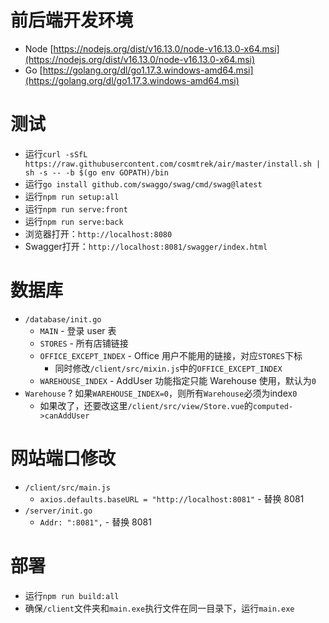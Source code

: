 # 前后端开发环境

- Node [https://nodejs.org/dist/v16.13.0/node-v16.13.0-x64.msi](https://nodejs.org/dist/v16.13.0/node-v16.13.0-x64.msi)
- Go [https://golang.org/dl/go1.17.3.windows-amd64.msi](https://golang.org/dl/go1.17.3.windows-amd64.msi)

# 测试

- 运行`curl -sSfL https://raw.githubusercontent.com/cosmtrek/air/master/install.sh | sh -s -- -b $(go env GOPATH)/bin`
- 运行`go install github.com/swaggo/swag/cmd/swag@latest`
- 运行`npm run setup:all`
- 运行`npm run serve:front`
- 运行`npm run serve:back`
- 浏览器打开：`http://localhost:8080`
- Swagger打开：`http://localhost:8081/swagger/index.html`

# 数据库

- `/database/init.go`
  - `MAIN` - 登录 user 表
  - `STORES` - 所有店铺链接
  - `OFFICE_EXCEPT_INDEX` - Office 用户不能用的链接，对应`STORES`下标
    - 同时修改`/client/src/mixin.js`中的`OFFICE_EXCEPT_INDEX`
  - `WAREHOUSE_INDEX` - AddUser 功能指定只能 Warehouse 使用，默认为`0`
- `Warehouse` ? 如果`WAREHOUSE_INDEX=0`，则所有`Warehouse`必须为index`0`
  - 如果改了，还要改这里`/client/src/view/Store.vue`的`computed->canAddUser`

# 网站端口修改

- `/client/src/main.js`
  - `axios.defaults.baseURL = "http://localhost:8081"` - 替换 8081
- `/server/init.go`
  - `Addr: ":8081",` - 替换 8081

# 部署

- 运行`npm run build:all`
- 确保`/client`文件夹和`main.exe`执行文件在同一目录下，运行`main.exe`
